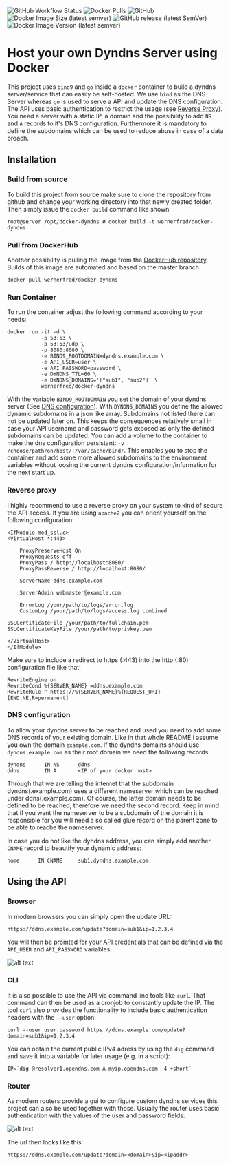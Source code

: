 ![GitHub Workflow Status](https://img.shields.io/github/workflow/status/wernerfred/docker-dyndns/Build%20+%20push%20to%20DockerHub?label=Build%20%26%20Push%20to%20DockerHub)
![Docker Pulls](https://img.shields.io/docker/pulls/wernerfred/docker-dyndns?label=Docker%20Pulls)
![GitHub](https://img.shields.io/github/license/wernerfred/docker-dyndns?label=License)
![Docker Image Size (latest semver)](https://img.shields.io/docker/image-size/wernerfred/docker-dyndns)
![GitHub release (latest SemVer)](https://img.shields.io/github/v/release/wernerfred/docker-dyndns?label=Latest%20Release)
![Docker Image Version (latest semver)](https://img.shields.io/docker/v/wernerfred/docker-dyndns?label=Latest%20Image)


# Host your own Dyndns Server using Docker

This project uses ```bind9``` and ```go``` inside a ```docker``` container to build a dyndns server/service that can easily be self-hosted. We use ```bind``` as the DNS-Server whereas ```go``` is used to serve a API and update the DNS configuration. The API uses basic authentication to restrict the usage (see [Reverse Proxy](#reverse-proxy)). You need a server with a static IP, a domain and the possibility to add ```NS``` and ```A``` records to it's DNS configuration. Furthermore it is mandatory to define the subdomains which can be used to reduce abuse in case of a data breach.

## Installation

### Build from source
To build this project from source make sure to clone the repository from github and change your working directory into that newly created folder. Then simply issue the ```docker build``` command like shown:
```
root@server /opt/docker-dyndns # docker build -t wernerfred/docker-dyndns .
```

### Pull from DockerHub

Another possibility is pulling the image from the [DockerHub repository](https://hub.docker.com/r/wernerfred/docker-dyndns). Builds of this image are automated and based on the master branch.
```
docker pull wernerfred/docker-dyndns
```

### Run Container
To run the container adjust the following command according to your needs:
```
docker run -it -d \
           -p 53:53 \ 
           -p 53:53/udp \
           -p 8080:8080 \
           -e BIND9_ROOTDOMAIN=dyndns.example.com \
           -e API_USER=user \
           -e API_PASSWORD=password \
           -e DYNDNS_TTL=60 \
           -e DYNDNS_DOMAINS='["sub1", "sub2"]' \
           wernerfred/docker-dyndns
```
With the variable ```BIND9_ROOTDOMAIN``` you set the domain of your dyndns server (See [DNS configuration](#dns-configuration)). With ```DYNDNS_DOMAINS``` you define the allowed dynamic subdomains in a json like array. Subdomains not listed there can not be updated later on. This keeps the consequences relatively small in case your API username and password gets exposed as only the defined subdomains can be updated. You can add a volume to the container to make the dns configuration persistant: ```-v /choose/path/on/host/:/var/cache/bind/```. This enables you to stop the container and add some more allowed subdomains to the environment variables without loosing the current dyndns configuration/information for the next start up.
### Reverse proxy
I highly recommend to use a reverse proxy on your system to kind of secure the API access. If you are using ```apache2``` you can orient yourself on the following configuration:
```
<IfModule mod_ssl.c>
<VirtualHost *:443>

    ProxyPreserveHost On
    ProxyRequests off
    ProxyPass / http://localhost:8080/
    ProxyPassReverse / http://localhost:8080/

    ServerName ddns.example.com

    ServerAdmin webmaster@example.com

    ErrorLog /your/path/to/logs/error.log
    CustomLog /your/path/to/logs/access.log combined

SSLCertificateFile /your/path/to/fullchain.pem
SSLCertificateKeyFile /your/path/to/privkey.pem

</VirtualHost>
</IfModule>
```
Make sure to include a redirect to https (:443) into the http (:80) configuration file like that:
```
RewriteEngine on
RewriteCond %{SERVER_NAME} =ddns.example.com
RewriteRule ^ https://%{SERVER_NAME}%{REQUEST_URI} [END,NE,R=permanent]
```
### DNS configuration
To allow your dyndns server to be reached and used you need to add some DNS records of your existing domain. Like in that whole README i assume you own the domain ```example.com```. If the dyndns domains should use ```dyndns.example.com``` as their root domain we need the following records:
```
dyndns      IN NS      ddns
ddns        IN A       <IP of your docker host>
```
Through that we are telling the internet that the subdomain dyndns(.example.com) uses a different nameserver which can be reached under ddns(.example.com). Of course, the latter domain needs to be defined to be reached, therefore we need the second record. Keep in mind that if you want the nameserver to be a subdomain of the domain it is responsible for you will need a so called glue record on the parent zone to be able to reache the nameserver.

In case you do not like the dyndns address, you can simply add another ```CNAME``` record to beautify your dynamic address:
```
home      IN CNAME     sub1.dyndns.example.com.
````
## Using the API

### Browser
In modern browsers you can simply open the update URL:
```
https://ddns.example.com/update?domain=sub1&ip=1.2.3.4
```
You will then be promted for your API credentials that can be defined via the ```API_USER``` and ```API_PASSWORD``` variables:

![alt text](https://github.com/wernerfred/docker-dyndns/blob/master/dyndns-browser.png "Using the API via browser")
### CLI
It is also possible to use the API via command line tools like ```curl```. That command can then be used as a cronjob to constantly update the IP. The tool ```curl``` also provides the functionality to include basic authentication headers with the ```--user``` option:
```
curl --user user:password https://ddns.example.com/update?domain=sub1&ip=1.2.3.4
```
You can obtain the current public IPv4 adress by using the ```dig``` command and save it into a variable for later usage (e.g. in a script):
```
IP=`dig @resolver1.opendns.com A myip.opendns.com -4 +short`
````
### Router
As modern routers provide a gui to configure custom dyndns services this project can also be used together with those. Usually the router uses basic authentication with the values of the user and password fields:

![alt text](https://github.com/wernerfred/docker-dyndns/blob/master/dyndns-fritzbox.png "Using the API via a router gui")

The url then looks like this:
```
https://ddns.example.com/update?domain=<domain>&ip=<ipaddr>
```
